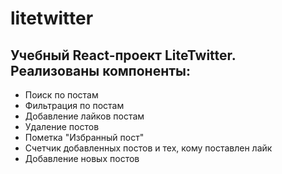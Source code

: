 # litetwitter

<h2>Учебный React-проект LiteTwitter. Реализованы компоненты:</h2>

<ul>
<li>Поиск по постам</li>
<li>Фильтрация по постам</li>
<li>Добавление лайков постам</li>
<li>Удаление постов</li>
<li>Пометка "Избранный пост"</li>
<li>Счетчик добавленных постов и тех, кому поставлен лайк</li>
<li>Добавление новых постов</li>
</ul>
